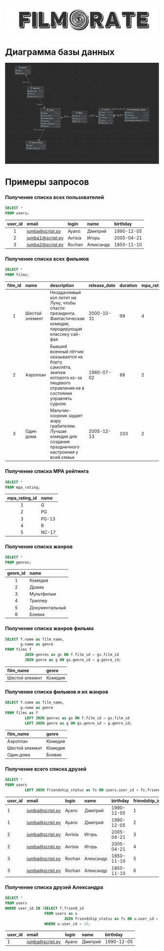 <p align="center">
    <img src="./assets/images/logo.png">
</p>

# Диаграмма базы данных

![Schema image](./assets/images/schema.png)

# Примеры запросов

### Получение списка всех пользователей

```sql
SELECT *
FROM users;
```

| user\_id | email            | login   | name      | birthday   |
|:--------:|:-----------------|:--------|:----------|:-----------|
|    1     | jumba@script.py  | Ayano   | Дмитрий   | 1990-12-05 |
|    2     | jumba1@script.py | Avrisia | Игорь     | 2005-04-21 |
|    3     | jumba2@script.py | Rochan  | Александр | 1850-11-10 |

### Получение списка всех фильмов

```sql
SELECT *
FROM films;
```

| film\_id | name           | description                                                                                                                      | release\_date | duration | mpa\_rating\_id |
|:--------:|:---------------|:---------------------------------------------------------------------------------------------------------------------------------|:--------------|:---------|:----------------|
|    1     | Шестой элемент | Незадачливый коп летит на Луну, чтобы спасти президента. Фантастическая комедия, пародирующая классику сай-фая                   | 2000-10-31    | 99       | 4               |
|    2     | Аэроплан       | Бывший военный лётчик оказывается на борту самолёта, экипаж которого из-за пищевого отравления не в состоянии управлять судном.  | 1980-07-02    | 88       | 2               |
|    3     | Один дома      | Мальчик-озорник задает жару грабителям. Лучшая комедия для создания праздничного настроения у всей семьи                         | 2005-12-13    | 103      | 2               |



### Получение списка MPA рейтинга

```sql
SELECT *
FROM mpa_rating;
```

| mpa\_rating\_id | name  |
|:---------------:|:------|
|        1        | G     |
|        2        | PG    |
|        3        | PG-13 |
|        4        | R     |
|        5        | NC-17 |

### Получение списка жанров

```sql
SELECT *
FROM genres;
```

| genre\_id | name           |
|:---------:|:---------------|
|     1     | Комедия        |
|     2     | Драма          |
|     3     | Мультфильм     |
|     4     | Триллер        |
|     5     | Документальный |
|     6     | Боевик         |

### Получение списка жанров фильма

```sql
SELECT f.name as film_name,
       g.name as genre
FROM films f
         JOIN genres as gs ON f.film_id = gs.film_id
         JOIN genre as g ON gs.genre_id = g.genre_id;
```

| film_name      | genre   |
|:---------------|:--------|
| Шестой элемент | Комедия |

### Получение списка фильмов и их жанров

```sql
SELECT f.name as film_name,
       g.name as genre
FROM films as f
         LEFT JOIN genres as gs ON f.film_id = gs.film_id
         LEFT JOIN genre as g ON gs.genre_id = g.genre_id;
```

| film_name      | genre   |
|:---------------|:--------|
| Аэроплан       | Комедия |
| Шестой элемент | Комедия |
| Один дома      | Боевик  |


### Получение всего списка друзей

```sql
SELECT *
FROM users
         LEFT JOIN friendship_status as fs ON users.user_id = fs.friend_id;
```

| user\_id | email            | login     | name      | birthday   | friendship\_id | user\_id | friend\_id | is\_confirm |
|:---------|:-----------------|:----------|:----------|:-----------|:---------------|:---------|:-----------|:------------|
| 1        | jumba@script.py  | Ayano     | Дмитрий   | 1990-12-05 | 1              | 1        | 2          | true        |
| 1        | jumba@script.py  | Ayano     | Дмитрий   | 1990-12-05 | 2              | 1        | 3          | true        |
| 2        | jumba@script.py  | Avrisia   | Игорь     | 2005-04-21 | 3              | 2        | 1          | true        |
| 2        | jumba@script.py  | Avrisia   | Игорь     | 2005-04-21 | 4              | 2        | 3          | true        |
| 3        | jumba@script.py  | Rochan    | Александр | 1850-11-10 | 5              | 3        | 1          | true        |
| 3        | jumba@script.py  | Rochan    | Александр | 1850-11-10 | 6              | 3        | 2          | false       |

### Получение списка друзей Александра

```sql
SELECT *
FROM users
WHERE user_id IN (SELECT f.friend_id
                  FROM users as u
                           JOIN friendship_status as fs ON u.user_id = fs.user_id
                  WHERE u.user_id = 3);
```

| user\_id | email           | login  | name      | birthday   |
|:---------|:----------------|:-------|:----------|:-----------|
| 1        | jumba@script.py | Ayano  | Дмитрий   | 1990-12-05 |
